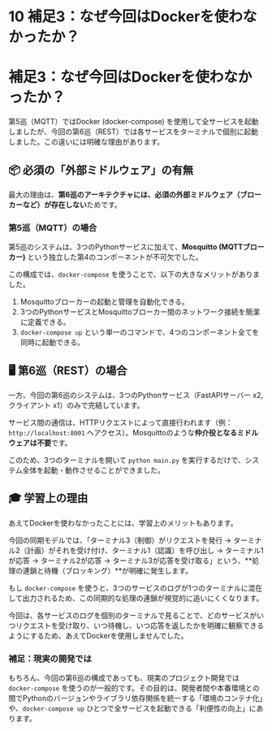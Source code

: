 # 10 補足3：なぜ今回はDockerを使わなかったか？

# 補足3：なぜ今回はDockerを使わなかったか？

第5巡（MQTT）ではDocker (docker-compose) を使用して全サービスを起動しましたが、今回の第6巡（REST）では各サービスをターミナルで個別に起動しました。この違いには明確な理由があります。

## 📦 必須の「外部ミドルウェア」の有無

最大の理由は、**第6巡のアーキテクチャには、必須の外部ミドルウェア（ブローカーなど）が存在しない**ためです。

### 第5巡（MQTT）の場合

第5巡のシステムは、3つのPythonサービスに加えて、**Mosquitto (MQTTブローカー)** という独立した第4のコンポーネントが不可欠でした。

この構成では、`docker-compose` を使うことで、以下の大きなメリットがありました。

1. Mosquittoブローカーの起動と管理を自動化できる。
2. 3つのPythonサービスとMosquittoブローカー間のネットワーク接続を簡潔に定義できる。
3. `docker-compose up` という単一のコマンドで、4つのコンポーネント全てを同時に起動できる。

## 🖥️ 第6巡（REST）の場合

一方、今回の第6巡のシステムは、3つのPythonサービス（FastAPIサーバー x2, クライアント x1）のみで完結しています。

サービス間の通信は、HTTPリクエストによって直接行われます（例：`http://localhost:8001` へアクセス）。Mosquittoのような**仲介役となるミドルウェアは不要**です。

このため、3つのターミナルを開いて `python main.py` を実行するだけで、システム全体を起動・動作させることができました。

## 🎓 学習上の理由

あえてDockerを使わなかったことには、学習上のメリットもあります。

今回の同期モデルでは、「ターミナル3（制御）がリクエストを発行 → ターミナル2（計画）がそれを受け付け、ターミナル1（認識）を呼び出し → ターミナル1が応答 → ターミナル2が応答 → ターミナル3が応答を受け取る」という、**処理の連鎖と待機（ブロッキング）**が明確に発生します。

もし `docker-compose` を使うと、3つのサービスのログが1つのターミナルに混在して出力されるため、この同期的な処理の連鎖が視覚的に追いにくくなります。

今回は、各サービスのログを個別のターミナルで見ることで、どのサービスがいつリクエストを受け取り、いつ待機し、いつ応答を返したかを明確に観察できるようにするため、あえてDockerを使用しませんでした。

### 補足：現実の開発では

もちろん、今回の第6巡の構成であっても、現実のプロジェクト開発では `docker-compose` を使うのが一般的です。その目的は、開発者間や本番環境との間でPythonのバージョンやライブラリ依存関係を統一する「環境のコンテナ化」や、`docker-compose up` ひとつで全サービスを起動できる「利便性の向上」にあります。